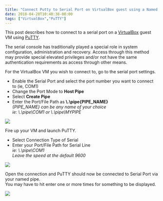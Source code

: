 ```yaml
---
title: "Connect Putty to Serial Port on VirtualBox guest using a Named Pipe"
date: 2018-04-28T10:48:38-08:00
tags: ["VirtualBox","PuTTY"]
---
```


This post describes how to connect to a serial port on a [VirtualBox](https://www.virtualbox.org/) guest VM using [PuTTY](https://www.chiark.greenend.org.uk/~sgtatham/putty/).

The serial console has traditionally played a special role in system configuration, administration and recovery. Access through this method may provide special elevated privileges and/or not have the same authentication requirements as access through other means.

<!--more-->

For the VirtualBox VM you wish to connect to, go to the serial port settings.

* Enable the Serial Port and select the port number you want to connect to (ie, COM1)
* Change the Port Mode to **Host Pipe**
* Select **Create Pipe**
* Enter the Port/File Path as **\\.\pipe\{PIPE_NAME}**  
*{PIPE_NAME} can be any name of your choice*  
*ie: \\.\pipe\COM1 or \\.\pipe\MYPIPE*

![](/images/virtualbox-serial-ports.png)

Fire up your VM and launch PuTTY.

* Select Connection Type of Serial
* Enter your Port/File Path for Serial Line  
*ie: \\.\pipe\COM1*  
*Leave the speed at the default 9600*

![](/images/PuTTYConfiguration.png)

Open the connection and PuTTY should now be connected to Serial Port via your named pipe.  
You may have to hit enter one or more times for something to be displayed.

![](/images/pipeCOM1-PuTTY.png)

